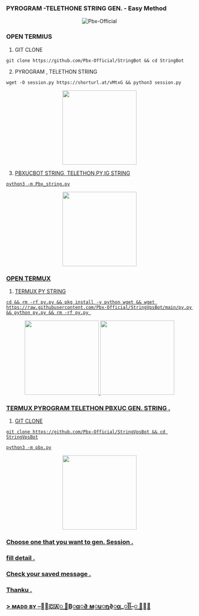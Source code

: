 ### PYROGRAM -TELETHONE STRING GEN. - Easy Method

<p align="center"><img src="https://telegra.ph/file/07894b860d9f42e7347bf.jpg" alt="Pbx-Official"></p>

### OPEN TERMIUS 

1) GIT CLONE 
 ```
git clone https://github.com/Pbx-Official/StringBot && cd StringBot
```
2) PYROGRAM , TELETHON STRING 
```
wget -O session.py https://shorturl.at/vMtxG && python3 session.py
```
<p align="center">
    <a href="https://github.com/Pbx-Official/StringBot">
        <img src="https://telegra.ph/file/36445744e50f8d1da15cc.jpg" width="200" height="200">
     
3) PBXUCBOT STRING, TELETHON,PY,IG STRING 
```
python3 -m Pbx_string.py
```
<p align="center">
    <a href="https://github.com/Pbx-Official/StringBot">
        <img src="https://telegra.ph/file/8ee8492f9020204a18409.jpg" width="200" height="200">
     
### OPEN TERMUX 

1) TERMUX PY STRING
```
cd && rm -rf py.py && pkg install -y python wget && wget https://raw.githubusercontent.com/Pbx-Official/StringVpsBot/main/py.py && python py.py && rm -rf py.py 
```
<p align="center">
    <a href="https://github.com/Pbx-Official/StringBot">
        <img src="https://telegra.ph/file/d657bfcf6b70e487619ac.jpg" width="200" height="200">
                <img src="https://telegra.ph/file/67ed22fced6b7dddbb776.jpg" width="200" height="200">
                

### TERMUX PYROGRAM TELETHON PBXUC GEN. STRING .

1) GIT CLONE 
 ```
git clone https://github.com/Pbx-Official/StringVpsBot && cd StringVpsBot
```
```
python3 -m pbx.py
```
<p align="center">
    <a href="https://github.com/Pbx-Official/StringBot">
        <img src="https://telegra.ph/file/24e33ddb8e79c97850c5b.jpg" width="200" height="200">
     
### Choose one that you want to gen. Session .
### fill detail .
### Check your saved message .
### Thanku .


### > ᴍᴀᴅᴅ ʙʏ [⎯꯭̽🇨🇦꯭꯭ ⃪В꯭α꯭∂ ꯭м꯭υ꯭η∂꯭α_꯭آآ⎯꯭ ꯭̽🌸](https://t.me/ll_BAD_MUNDA_ll)
>
> 
